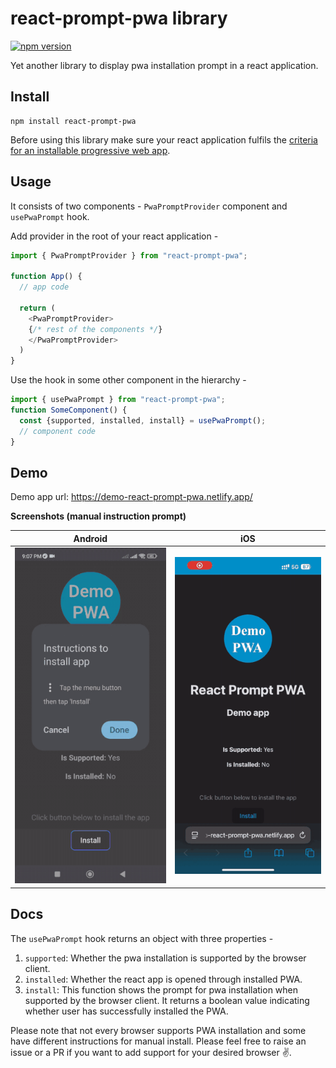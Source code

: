# react-prompt-pwa library
[![npm version](https://badge.fury.io/js/react-prompt-pwa.svg)](https://badge.fury.io/js/react-prompt-pwa)

Yet another library to display pwa installation prompt in a react application.

## Install

```
npm install react-prompt-pwa
```

Before using this library make sure your react application fulfils the [criteria for an installable progressive web app](https://web.dev/articles/install-criteria).

## Usage

It consists of two components - `PwaPromptProvider` component and `usePwaPrompt` hook.

Add provider in the root of your react application -

```ts
import { PwaPromptProvider } from "react-prompt-pwa";

function App() {
  // app code

  return (
    <PwaPromptProvider>
    {/* rest of the components */}
    </PwaPromptProvider>
  )
}
```

Use the hook in some other component in the hierarchy - 
```ts
import { usePwaPrompt } from "react-prompt-pwa";
function SomeComponent() {
  const {supported, installed, install} = usePwaPrompt();
  // component code
}
```

## Demo
Demo app url: https://demo-react-prompt-pwa.netlify.app/ 

**Screenshots (manual instruction prompt)**

| Android                                                         | iOS                                                     |
| --------------------------------------------------------------- | ------------------------------------------------------- |
| ![install instructions prompt android](./docs/android-demo.gif) | ![install instructions prompt iOS](./docs/ios-demo.gif) |

## Docs
The `usePwaPrompt` hook returns an object with three properties -
1. `supported`: Whether the pwa installation is supported by the browser client.
2. `installed`: Whether the react app is opened through installed PWA.
3. `install`: This function shows the prompt for pwa installation when supported by the browser client. It returns a boolean value indicating whether user has successfully installed the PWA.

Please note that not every browser supports PWA installation and some have different instructions for manual install. Please feel free to raise an issue or a PR if you want to add support for your desired browser ✌️.